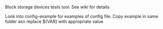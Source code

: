 Block storage devices tests tool. See wiki for details

Look into config-example for examples of config file.
Copy example in same folder asn replace ${VAR} with appropriate value
